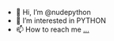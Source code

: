 - 👋 Hi, I’m @nudepython
- 👀 I’m interested in PYTHON
- 📫 How to reach me [...](https://www.instagram.com/nudepython/)

<!---
nudepython/nudepython is a ✨ special ✨ repository because its `README.md` (this file) appears on your GitHub profile.
You can click the Preview link to take a look at your changes.
--->
